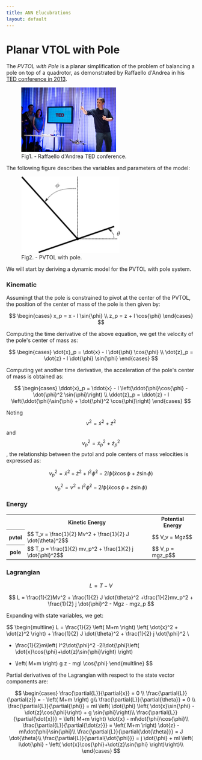 ```yaml
---
title: ANN Elucubrations
layout: default
---
```

<script src="https://cdn.mathjax.org/mathjax/latest/MathJax.js?config=TeX-AMS-MML_HTMLorMML" type="text/javascript"></script>


# Planar VTOL with Pole

The *PVTOL with Pole* is a planar simplification of the problem of balancing a pole on top of a quadrotor, as demonstrated by Raffaello d'Andrea in his [TED conference in 2013](https://youtu.be/w2itwFJCgFQ?t=184).


<figure>
	<img src="images/ted_pvtol_pole.jpg" alt="The Pulpit Rock" width="252">
	<figcaption>Fig1. -  Raffaello d'Andrea TED conference.</figcaption>
</figure>

The following figure describes the variables and parameters of the model:
<figure>
	<img src="drawings/pvtol_pole.svg.png" alt="The Pulpit Rock" width="262">
	<figcaption>Fig2. - PVTOL with pole.</figcaption>
</figure>

We will start by deriving a dynamic model for the PVTOL with pole system.

### Kinematic

Assumingt that the pole is constrained to pivot at the center of the PVTOL, the position of the center of mass of the pole is then given by:

$$
\begin{cases}
x_p = x - l \sin{\phi} \\
z_p = z + l \cos{\phi}
\end{cases}
$$

Computing the time derivative of the above equation, we get the velocity of the pole's center of mass as:

$$
\begin{cases}
\dot{x}_p = \dot{x} - l \dot{\phi} \cos{\phi} \\
\dot{z}_p = \dot{z} - l \dot{\phi} \sin{\phi}
\end{cases}
$$

Computing yet another time derivative, the acceleration of the pole's center of mass is obtained as:

$$
\begin{cases}
\ddot{x}_p = \ddot{x} - l \left(\ddot{\phi}\cos{\phi} - \dot{\phi}^2 \sin{\phi}\right) \\
\ddot{z}_p = \ddot{z} - l \left(\ddot{\phi}\sin{\phi} + \dot{\phi}^2 \cos{\phi}\right)
\end{cases}
$$

Noting $$v^2=\dot{x}^2+\dot{z}^2$$ and $$v_p^2=\dot{x}_p^2+\dot{z}_p^2$$, the relationship between the pvtol and pole centers of mass velocities is expressed as:

$$
v_p^2 = \dot{x}^2 + \dot{z}^2 + l^2\dot{\phi}^2 -2l\dot{\phi}\left( \dot{x}\cos{\phi}+\dot{z}\sin{\phi}\right)
$$

$$
v_p^2 = v^2 + l^2\dot{\phi}^2 -2l\dot{\phi}\left( \dot{x}\cos{\phi}+\dot{z}\sin{\phi}\right)
$$

### Energy

<table>
<tr><td></td><th>Kinetic Energy</th><th>Potential Energy</th></tr>
<tr><th>pvtol</th>
<td>$$ T_v = \frac{1}{2} Mv^2 + \frac{1}{2} J \dot{\theta}^2$$</td>
<td>$$ V_v = Mgz$$</td></tr>
<tr><th>pole</th>
<td>$$ T_p = \frac{1}{2} mv_p^2 + \frac{1}{2} j \dot{\phi}^2$$</td>
<td>$$ V_p = mgz_p$$</td></tr>
</table>


### Lagrangian

$$
L = T - V
$$

$$
L = \frac{1}{2}Mv^2 +  \frac{1}{2} J \dot{\theta}^2 +\frac{1}{2}mv_p^2 + \frac{1}{2} j \dot{\phi}^2 -  Mgz - mgz_p
$$

<!--
$$
\begin{multline}
L = \frac{1}{2}M\left( \dot{x}^2 + \dot{z}^2 \right)
    + \frac{1}{2} J \dot{\theta}^2 \\
	+ \frac{1}{2}m\left( \left( \dot{x}^2 + \dot{z}^2 \right) + l^2\dot{\phi}^2 -2l\dot{\phi}\left( \dot{x}\cos{\phi}+\dot{z}\sin{\phi}\right) \right)
	+ \frac{1}{2} j \dot{\phi}^2 \\
	-  Mgz 
	- mg \left(z + l \cos{\phi}\right)
\end{multline}
$$
-->

Expanding with state variables, we get:

$$
\begin{multline}
L = \frac{1}{2} \left( M+m \right)  \left( \dot{x}^2 + \dot{z}^2 \right) + \frac{1}{2} J \dot{\theta}^2 + \frac{1}{2} j \dot{\phi}^2 \\
+ \frac{1}{2}m\left( l^2\dot{\phi}^2 -2l\dot{\phi}\left( \dot{x}\cos{\phi}+\dot{z}\sin{\phi}\right) \right)
- \left( M+m \right) g z - mgl \cos{\phi}
\end{multline}
$$

Partial derivatives of the Lagrangian with respect to the state vector components are:

$$
\begin{cases}
\frac{\partial{L}}{\partial{x}} =  0 \\
\frac{\partial{L}}{\partial{z}} =  - \left( M+m \right) g\\
\frac{\partial{L}}{\partial{\theta}} = 0 \\ 
\frac{\partial{L}}{\partial{\phi}} = ml \left( \dot{\phi} \left( \dot{x}\sin{\phi} - \dot{z}\cos{\phi}\right) + g \sin{\phi}\right)\\
\frac{\partial{L}}{\partial{\dot{x}}} =  \left( M+m \right) \dot{x} - ml\dot{\phi}\cos{\phi}\\
\frac{\partial{L}}{\partial{\dot{z}}} =  \left( M+m \right) \dot{z} - ml\dot{\phi}\sin{\phi}\\
\frac{\partial{L}}{\partial{\dot{\theta}}} = J \dot{\theta}\\ 
\frac{\partial{L}}{\partial{\dot{\phi}}} = j \dot{\phi} + ml \left( l\dot{\phi} - \left( \dot{x}\cos{\phi}+\dot{z}\sin{\phi} \right)\right)\\
\end{cases}
$$
